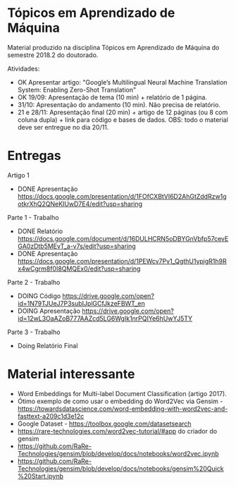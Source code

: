 # Tópicos em Aprendizado de Máquina

Material produzido na disciplina Tópicos em Aprendizado de Máquina do semestre 2018.2 do doutorado.

Atividades:
- OK Apresentar artigo: "Google’s Multilingual Neural Machine Translation System: Enabling Zero-Shot Translation"
- OK 19/09: Apresentação de tema (10 min) + relatório de 1 página.
- 31/10: Apresentação do andamento (10 min). Não precisa de relatório.
- 21 e 28/11: Apresentação final (20 min) + artigo de 12 páginas (ou 8 com coluna dupla) + link para código e bases de dados. OBS: todo o material deve ser entregue no dia 20/11.

# Entregas

Artigo 1
- DONE Apresentação https://docs.google.com/presentation/d/1FOfCXBtVI6D2AhGtZddRzw1gotkrXhQ2QNeKIUwD7E4/edit?usp=sharing

Parte 1 - Trabalho
- DONE Relatório https://docs.google.com/document/d/16DULHCRN5oDBYGnVbfp57cevEGA0zDtb5MEvT_a-v7s/edit?usp=sharing
- DONE Apresentação https://docs.google.com/presentation/d/1PEWcv7Pv1_QgthU1ypigR1h9Rx4wCgrm8f0I8QMQEx0/edit?usp=sharing

Parte 2 - Trabalho
- DOING Código https://drive.google.com/open?id=1N79TJUeJ7P3subIJplGCfJkzeFBWT_en
- DOING Apresentação https://drive.google.com/open?id=12wL3OaAZoB777AAZcd5LG6WgIk1nrPQIYe6hUwYJ5TY

Parte 3 - Trabalho
- Doing Relatório Final

# Material interessante
- Word Embeddings for Multi-label Document Classification (artigo 2017).
- Ótimo exemplo de como usar o embedding do Word2Vec via Gensim - https://towardsdatascience.com/word-embedding-with-word2vec-and-fasttext-a209c1d3e12c
- Google Dataset - https://toolbox.google.com/datasetsearch
- https://rare-technologies.com/word2vec-tutorial/#app do criador do gensim
- https://github.com/RaRe-Technologies/gensim/blob/develop/docs/notebooks/word2vec.ipynb
- https://github.com/RaRe-Technologies/gensim/blob/develop/docs/notebooks/gensim%20Quick%20Start.ipynb
